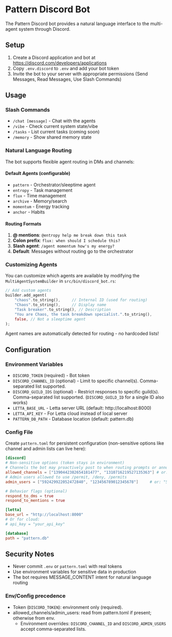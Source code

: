 # Pattern Discord Bot

The Pattern Discord bot provides a natural language interface to the multi-agent system through Discord.

## Setup

1. Create a Discord application and bot at https://discord.com/developers/applications
2. Copy `.env.discord` to `.env` and add your bot token
3. Invite the bot to your server with appropriate permissions (Send Messages, Read Messages, Use Slash Commands)


## Usage

### Slash Commands

- `/chat [message]` - Chat with the agents
- `/vibe` - Check current system state/vibe
- `/tasks` - List current tasks (coming soon)
- `/memory` - Show shared memory state

### Natural Language Routing

The bot supports flexible agent routing in DMs and channels:

#### Default Agents (configurable)
- `pattern` - Orchestrator/sleeptime agent
- `entropy` - Task management
- `flux` - Time management
- `archive` - Memory/search
- `momentum` - Energy tracking
- `anchor` - Habits

#### Routing Formats

1. **@ mentions**: `@entropy help me break down this task`
2. **Colon prefix**: `flux: when should I schedule this?`
3. **Slash agent**: `/agent momentum how's my energy?`
4. **Default**: Messages without routing go to the orchestrator

### Customizing Agents

You can customize which agents are available by modifying the `MultiAgentSystemBuilder` in `src/bin/discord_bot.rs`:

```rust
// Add custom agents
builder.add_agent(
    "chaos".to_string(),     // Internal ID (used for routing)
    "Chaos".to_string(),     // Display name
    "Task breaker".to_string(), // Description
    "You are Chaos, the task breakdown specialist.".to_string(),
    false, // Not a sleeptime agent
);
```

Agent names are automatically detected for routing - no hardcoded lists!

## Configuration

### Environment Variables

- `DISCORD_TOKEN` (required) - Bot token
- `DISCORD_CHANNEL_ID` (optional) - Limit to specific channel(s). Comma-separated list supported.
- `DISCORD_GUILD_IDS` (optional) - Restrict responses to specific guild(s). Comma-separated list supported. (`DISCORD_GUILD_ID` for a single ID also works)
- `LETTA_BASE_URL` - Letta server URL (default: http://localhost:8000)
- `LETTA_API_KEY` - For Letta cloud instead of local server
- `PATTERN_DB_PATH` - Database location (default: pattern.db)

### Config File

Create `pattern.toml` for persistent configuration (non-sensitive options like channel and admin lists can live here):

```toml
[discord]
# Non-sensitive options (token stays in environment)
# Channels the bot may proactively post to when routing prompts or announcements
allowed_channels = ["1390442382654181477", "1310716219527135363"] # or: "1390442382654181477,1310716219527135363"
# Admin users allowed to use /permit, /deny, /permits
admin_users = ["592429922052472840", "123456789012345678"]     # or: "592429922052472840,123456789012345678"

# Behavior flags (optional)
respond_to_dms = true
respond_to_mentions = true

[letta]
base_url = "http://localhost:8000"
# Or for cloud:
# api_key = "your_api_key"

[database]
path = "pattern.db"
```

## Security Notes

- Never commit `.env` or `pattern.toml` with real tokens
- Use environment variables for sensitive data in production
- The bot requires MESSAGE_CONTENT intent for natural language routing

### Env/Config precedence

- Token (`DISCORD_TOKEN`): environment only (required).
- allowed_channels/admin_users: read from pattern.toml if present; otherwise from env.
  - Environment overrides: `DISCORD_CHANNEL_ID` and `DISCORD_ADMIN_USERS` accept comma-separated lists.
